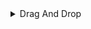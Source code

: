 <details>
  <summary>Drag And Drop</summary>

## Drag And Drop API

- 브라우저에서 어플리케이션이 드래그 앤 드롭 기능을 사용하게 해준다
- 브라우저에서 요소를 드래그를 할때, dragstart → drag(반복) → dragenter(잠재적 드롭 대상 요소) → dragover(반복) → dragleave / drop → dragend 순으로 흐른다.

## 브라우저 Drag & Drop 이벤트 정리

### 1. `dragstart`

- **이벤트 이름:**  
  사용자가 요소를 **눌러 끌기 시작**할 때 *한 번* 발생

- **발생 대상:**  
  드래그 **원본(소스) 요소**

- **언제 실행되나?:**  
  사용자가 요소를 드래그하기 위해 마우스(또는 터치)를 눌러 움직이기 *시작*할 때

- **주요 목적 / 개발자가 자주 하는 일:**  
  - `e.dataTransfer.setData()`로 드롭 대상에게 전달할 데이터 등록  
  - `e.dataTransfer.effectAllowed`로 허용 동작(예: `move`, `copy`) 지정  
  - 필요하다면 커스텀 Ghost(프리뷰) 이미지 설정


### 2. `drag`

- **이벤트 이름:**  
  드래그 중 **연속적으로** 발생

- **발생 대상:**  
  드래그 **원본 요소**

- **언제 실행되나?:**  
  마우스(또는 손가락)가 움직일 때마다, 드래그 과정이 **지속되는 동안 내내**

- **주요 목적 / 개발자가 자주 하는 일:**  
  - 실시간 위치 데이터 로깅 또는 시각적 효과 적용  
  - 드래그 경로에 따른 커스텀 안내선·도움말 표시


### 3. `dragenter`

- **이벤트 이름:**  
  드래그 객체가 **잠재적 드롭 대상** 영역 안으로 *처음* 진입할 때 발생

- **발생 대상:**  
  잠재적 **드롭 대상 요소**

- **언제 실행되나?:**  
  커서가 대상 요소의 경계를 **처음 통과**하는 순간

- **주요 목적 / 개발자가 자주 하는 일:**  
  - 드롭 가능함을 강조(하이라이트, 테두리 등)  
  - 내부 상태 초기화(예: 드롭 위치 계산 준비)


### 4. `dragover`

- **이벤트 이름:**  
  드래그 객체가 대상 위를 **지나는 동안 반복** 발생

- **발생 대상:**  
  잠재적 **드롭 대상 요소**

- **언제 실행되나?:**  
  커서가 대상 요소 위에 머무르는 동안 계속

- **주요 목적 / 개발자가 자주 하는 일:**  
  - `e.preventDefault()` 호출로 **드롭을 허용** (필수)  
  - `e.dataTransfer.dropEffect` 설정으로 사용자 피드백 제어(아이콘 변화 등)  
  - 실시간 드롭 위치(예: 삽입 가이드라인) 계산


### 5. `dragleave`

- **이벤트 이름:**  
  드래그 객체가 대상 요소 **경계 밖으로 벗어날 때** 발생

- **발생 대상:**  
  잠재적 **드롭 대상 요소**

- **언제 실행되나?:**  
  커서가 대상 영역 밖으로 이동하는 순간

- **주요 목적 / 개발자가 자주 하는 일:**  
  - `dragenter`에서 적용한 강조(하이라이트) 제거  
  - 내부 임시 상태 / 가이드라인 정리


### 6. `drop`

- **이벤트 이름:**  
  사용자가 **마우스 버튼을 놓는 순간** 발생

- **발생 대상:**  
  실제 **드롭이 이루어지는 대상 요소**

- **언제 실행되나?:**  
  드래그가 끝나고 객체가 대상 위에 놓일 때

- **주요 목적 / 개발자가 자주 하는 일:**  
  - `e.preventDefault()`로 기본 동작 차단(필수)  
  - `e.dataTransfer.getData()`를 통해 전송된 데이터 수신  
  - DOM 변경, 파일 업로드, 정렬 갱신 등 **드롭 후 로직** 실행


### 7. `dragend`

- **이벤트 이름:**  
  드래그 **작업이 완료**될 때(성공 ↔ 취소 관계없이) 발생

- **발생 대상:**  
  드래그 **원본 요소**

- **언제 실행되나?:**  
  `drop` 이벤트 직후 또는 사용자가 드래그를 취소했을 때

- **주요 목적 / 개발자가 자주 하는 일:**  
  - 원본 요소 스타일·클래스 복원  
  - 로딩 스피너·상태 플래그 등 **최종 정리 작업**


```javascript
<style>
  #box  { width:120px; height:120px; background:#4fa; cursor:grab; }
  #drop { width:200px; height:140px; border:2px dashed #888; margin-top:12px; }
  .hover { background:#ffe; }
</style>

<div id="box" draggable="true">Drag me</div>
<div id="drop">Drop here</div>

<script>
const box  = document.getElementById('box');
const drop = document.getElementById('drop');
const log  = (...msg) => console.log(...msg);

/* 1) dragstart — 끌기 시작 */
box.addEventListener('dragstart', e => {
  log('dragstart');
  e.dataTransfer.setData('text/plain', 'BOX_1');
  e.dataTransfer.effectAllowed = 'move';
});

/* 2) drag — 끌리는 동안 반복 */
box.addEventListener('drag', () => log('drag (source)'));

/* 3) dragenter — 드롭 대상 진입 */
drop.addEventListener('dragenter', () => {
  log('dragenter');
  drop.classList.add('hover');
});

/* 4) dragover — 대상 위에서 반복  */
drop.addEventListener('dragover', e => {
  e.preventDefault();          // **드롭 허용 필수**
  drop.classList.add('hover');
  log('dragover');
});

/* 5) dragleave — 대상 이탈 */
drop.addEventListener('dragleave', () => {
  log('dragleave');
  drop.classList.remove('hover');
});

/* 6) drop — 드롭 완료 */
drop.addEventListener('drop', e => {
  e.preventDefault();
  log('drop');
  drop.textContent = 'Dropped: ' + e.dataTransfer.getData('text/plain');
  drop.classList.remove('hover');
});

/* 7) dragend — 작업 종료(성공·취소 공통) */
box.addEventListener('dragend', () => log('dragend'));
</script>

```
## 주의 포인트 !

1. **`dragover`에서 `e.preventDefault()` 잊지 않기**  
   - 이 한 줄이 없으면 _드롭 금지_ 상태가 되어 `drop` 이벤트가 **절대 발생하지 않는다**.

2. **`dragenter` ↔ `dragleave` 깜빡임(플리커) 현상**  
   - 자식 노드를 밟을 때마다 이벤트가 다시 트리거됨.  
   - `enterCount++ / --` 카운터 패턴이나 `relatedTarget` 검사를 사용해 **경계 통과**만 감지.

3. **모바일 브라우저 기본 지원 미비**  
   - 터치 환경에서는 네이티브 Drag & Drop이 거의 동작하지 않는다.  
   - React DND, interact.js 등 **포인터 이벤트 기반** 라이브러리로 폴백을 제공.

4. **파일 드롭 vs 텍스트/URL 드롭 구분**  
   - 파일은 `e.dataTransfer.files`(FileList)로 읽고,  
   - 텍스트·URL 등은 `e.dataTransfer.getData()`로 받아야 한다.

5. **크로스-브라우저 보안 제한**  
   - `dataTransfer`를 통해 **텍스트만** 전송 가능(바이너리는 차단).  
   - 서로 다른 도메인의 iframe 간에는 데이터 전달이 막힐 수 있다.

6. **접근성(Accessibility) 대응**  
   - 마우스 의존 UI는 키보드·스크린리더 이용자가 사용할 수 없다.  
   - `role="listbox"`, `aria-dropeffect`, `aria-grabbed` 등을 추가하고  
     Space/Enter 키 기반 **키보드 대안**을 구현할 것.

7. **성능: `dragover` 연속 호출 부담**  
   - 60 fps 기준 16 ms마다 실행 → 무거운 계산·DOM 갱신은 **`requestAnimationFrame` 또는 throttle** 적용.

8. **`dragend` 누락 케이스**  
   - ESC 취소, 탭 전환, 네비게이션 중단 등으로 `dragend`가 호출되지 않을 수 있다.  
   - 정리(clean-up) 로직을 `drop`에도 한 번 더 넣어 두기.

9. **React(합성 이벤트) 사용 시 주의**  
   - 컴포넌트마다 `onDragOver={e => e.preventDefault()}`를 **반드시** 호출해야 드롭 허용.  
   - 일부 라이브러리에서 `currentTarget`이 예상과 다를 수 있으므로 콘솔로 구조 확인.

10. **커스텀 Drag 이미지 품질 문제**  
    - `setDragImage(node, x, y)` 사용 시 Hi-DPI(레티나) 환경에서 흐릿하게 보일 수 있다.  
    - 2× 크기의 캔버스나 **오프스크린 캔버스**에 렌더링한 뒤 지정하면 선명도 유지.




```javascript

```




```javascript

```




```javascript

```


</details>
